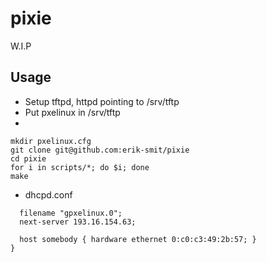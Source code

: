 pixie
=====

W.I.P

Usage
-----

- Setup tftpd, httpd pointing to /srv/tftp
- Put pxelinux in /srv/tftp
- 
```cd /srv/tftp
mkdir pxelinux.cfg
git clone git@github.com:erik-smit/pixie
cd pixie
for i in scripts/*; do $i; done
make
```
- dhcpd.conf 
```group {
  filename "gpxelinux.0";
  next-server 193.16.154.63;

  host somebody { hardware ethernet 0:c0:c3:49:2b:57; }
}
```
